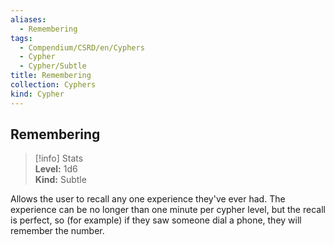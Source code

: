 ```yaml
---
aliases:
  - Remembering
tags:
  - Compendium/CSRD/en/Cyphers
  - Cypher
  - Cypher/Subtle
title: Remembering
collection: Cyphers
kind: Cypher
---
```

## Remembering  
>[!info] Stats  
> **Level:** 1d6  
> **Kind:** Subtle
  
Allows the user to recall any one experience they've ever had. The experience can be no longer than one minute per cypher level, but the recall is perfect, so (for example) if they saw someone dial a phone, they will remember the number.